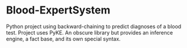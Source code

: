 # Blood-ExpertSystem
Python project using backward-chaining to predict diagnoses of a blood test. Project uses PyKE. An obscure library but provides an inference engine, a fact base, and its own special syntax.
